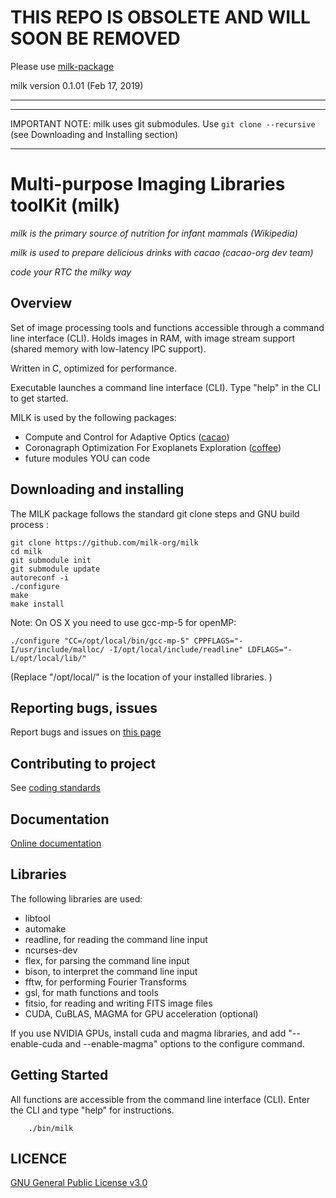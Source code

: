 # THIS REPO IS OBSOLETE AND WILL SOON BE REMOVED

Please use [milk-package](https://github.com/milk-org/milk-package)

milk version 0.1.01 (Feb 17, 2019)

---
---

IMPORTANT NOTE: milk uses git submodules. Use `git clone --recursive` (see Downloading and Installing section)

---



# Multi-purpose Imaging Libraries toolKit (milk)

*milk is the primary source of nutrition for infant mammals (Wikipedia)*

*milk is used to prepare delicious drinks with cacao (cacao-org dev team)*

*code your RTC the milky way*

## Overview

Set of image processing tools and functions accessible through a command line interface (CLI). Holds images in RAM, with image stream support (shared memory with low-latency IPC support).

Written in C, optimized for performance.

Executable launches a command line interface (CLI). Type "help" in the CLI to get started.


MILK is used by the following packages:

- Compute and Control for Adaptive Optics ([cacao](https://github.com/cacao-org/cacao))
- Coronagraph Optimization For Exoplanets Exploration ([coffee](https://github.com/coffee-org/coffee))
- future modules YOU can code



## Downloading and installing 


The MILK package follows the standard git clone steps and GNU build process :

	git clone https://github.com/milk-org/milk
	cd milk
	git submodule init
	git submodule update
	autoreconf -i
	./configure
	make
	make install

Note: On OS X you need to use gcc-mp-5 for openMP:

	./configure "CC=/opt/local/bin/gcc-mp-5" CPPFLAGS="-I/usr/include/malloc/ -I/opt/local/include/readline" LDFLAGS="-L/opt/local/lib/"
(Replace "/opt/local/" is the location of your installed libraries. )



## Reporting bugs, issues

Report bugs and issues on [this page]( https://github.com/milk-org/milk/issues )


## Contributing to project


See [coding standards]( http://milk-org.github.io/milk/page_coding_standards.html ) 





## Documentation

[Online documentation]( http://milk-org.github.io/milk/index.html ) 


## Libraries

The following libraries are used:

- libtool
- automake
- readline, for reading the command line input
- ncurses-dev
- flex, for parsing the command line input
- bison, to interpret the command line input
- fftw, for performing Fourier Transforms
- gsl, for math functions and tools
- fitsio, for reading and writing FITS image files
- CUDA, CuBLAS, MAGMA for GPU acceleration (optional)

If you use NVIDIA GPUs, install cuda and magma libraries, and add "--enable-cuda and --enable-magma" options to the configure command.



## Getting Started

All functions are accessible from the command line interface (CLI). Enter the CLI and type "help" for instructions.

		./bin/milk


## LICENCE


[GNU General Public License v3.0]( https://github.com/milk-org/milk/blob/master/LICENCE.txt )

